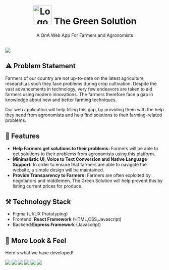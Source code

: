 <h1 align="center"  style="vertical-align: middle;" >
  <img src="https://i.ibb.co.com/D5Wr9MQ/The-Green-Solution.png" alt="Logo" height="60" width="60">
The Green Solution
</h1>

<p align="center">A QnA Web App For Farmers and Agronomists </p>

<br>


<img src="https://i.ibb.co.com/ZgJqK2m/Screenshot-2024-10-14-020113.png">

## ⚠️ Problem Statement
Farmers of our country are not up-to-date on the latest agriculture research,as such they face problems during crop cultivation. Despite the vast advancements in technology, very few endeavors are taken to aid farmers using modern innovations. The farmers therefore face a gap in knowledge about new and better farming techniques.

Our web application will help filling this gap, by providing them with the help they need from agronomists and help find solutions to their farming-related problems.

## 📱 Features
- **Help Farmers get solutions to their problems:** Farmers will be able to get solutions to their problems  from agronomists using this platform.
- **Minimalistic UI, Voice to Text Conversion and Native Language Support:** In order to ensure that farmers are able to navigate the website, a simple design will be maintained.
- **Provide Transparency to Farmers:** Farmers are often exploited by negotiators and middlemen. The Green Solution will help prevent this by listing current prices for produce.

## ⚒️ Technology Stack

- Figma (UI/UX Prototyping)
- Frontend: **React Framework** (HTML,CSS,Javascript)
- Backend:**Express Framework** (Javascript)


## 👀 More Look & Feel

Here's what we have developed!

<img src="https://i.ibb.co.com/WDwXcWG/Screenshot-2024-10-14-024713.png">
<img src="https://i.ibb.co.com/r7v61hZ/Screenshot-2024-10-14-025719.png">
<img src="https://i.ibb.co.com/mtr26jF/Screenshot-2024-10-14-030049.png">
<img src="https://i.ibb.co.com/bX5ftwp/Screenshot-2024-10-14-025527.png">
<img src="https://i.ibb.co.com/XZyyKdh/Screenshot-2024-10-14-025744.png">
<img src="https://i.ibb.co.com/jWcVY0p/Screenshot-2024-10-14-025814.png">
